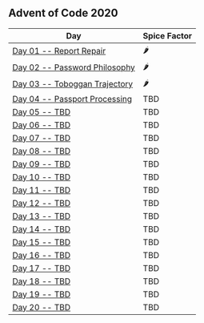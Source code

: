 ## Advent of Code 2020

| Day                                                                                      | Spice Factor |
|------------------------------------------------------------------------------------------|--------------|
| [Day 01 -- Report Repair](http://adventofcode.com/2020/day/1)                            | 🌶           |
| [Day 02 -- Password Philosophy](http://adventofcode.com/2020/day/2)                      | 🌶           |
| [Day 03 -- Toboggan Trajectory](http://adventofcode.com/2020/day/3)                      | 🌶           |
| [Day 04 -- Passport Processing](http://adventofcode.com/2020/day/4)                      | TBD          |
| [Day 05 -- TBD](http://adventofcode.com/2020/day/5)                                      | TBD          |
| [Day 06 -- TBD](http://adventofcode.com/2020/day/6)                                      | TBD          |
| [Day 07 -- TBD](http://adventofcode.com/2020/day/7)                                      | TBD          |
| [Day 08 -- TBD](http://adventofcode.com/2020/day/8)                                      | TBD          |
| [Day 09 -- TBD](http://adventofcode.com/2020/day/9)                                      | TBD          |
| [Day 10 -- TBD](http://adventofcode.com/2020/day/10)                                     | TBD          |
| [Day 11 -- TBD](http://adventofcode.com/2020/day/12)                                     | TBD          |
| [Day 12 -- TBD](http://adventofcode.com/2020/day/12)                                     | TBD          |
| [Day 13 -- TBD](http://adventofcode.com/2020/day/13)                                     | TBD          |
| [Day 14 -- TBD](http://adventofcode.com/2020/day/14)                                     | TBD          |
| [Day 15 -- TBD](http://adventofcode.com/2020/day/15)                                     | TBD          |
| [Day 16 -- TBD](http://adventofcode.com/2020/day/16)                                     | TBD          |
| [Day 17 -- TBD](http://adventofcode.com/2020/day/17)                                     | TBD          |
| [Day 18 -- TBD](http://adventofcode.com/2020/day/18)                                     | TBD          |
| [Day 19 -- TBD](http://adventofcode.com/2020/day/19)                                     | TBD          |
| [Day 20 -- TBD](http://adventofcode.com/2020/day/20)                                     | TBD          |
